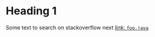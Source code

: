 # Heading 1

Some text to search on stackoverflow next <caret>[link: `foo.java`](http://shorturl.com)

